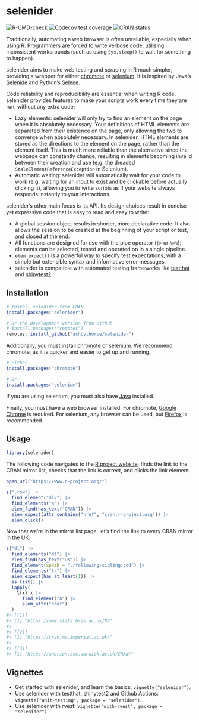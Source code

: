
<!-- README.md is generated from README.Rmd. Please edit that file -->

# selenider

<!-- badges: start -->

[![R-CMD-check](https://github.com/ashbythorpe/selenider/actions/workflows/R-CMD-check.yaml/badge.svg)](https://github.com/ashbythorpe/selenider/actions/workflows/R-CMD-check.yaml)
[![Codecov test
coverage](https://codecov.io/gh/ashbythorpe/selenider/branch/main/graph/badge.svg)](https://app.codecov.io/gh/ashbythorpe/selenider?branch=main)
[![CRAN
status](https://www.r-pkg.org/badges/version/selenider)](https://CRAN.R-project.org/package=selenider)
<!-- badges: end -->

Traditionally, automating a web browser is often unreliable, especially
when using R. Programmers are forced to write verbose code, utilising
inconsistent workarounds (such as using `Sys.sleep()` to wait for
something to happen).

selenider aims to make web testing and scraping in R much simpler,
providing a wrapper for either
[chromote](https://rstudio.github.io/chromote/) or
[selenium](https://ashbythorpe.github.io/selenium-r/). It is inspired by
Java’s [Selenide](https://selenide.org/) and Python’s
[Selene](https://yashaka.github.io/selene/).

Code reliability and reproducibility are essential when writing R code.
selenider provides features to make your scripts work every time they
are run, without any extra code:

- Lazy elements: selenider will only try to find an element on the page
  when it is absolutely necessary. Your definitions of HTML elements are
  separated from their existence on the page, only allowing the two to
  converge when absolutely necessary. In selenider, HTML elements are
  stored as the directions to the element on the page, rather than the
  element itself. This is much more reliable than the alternative since
  the webpage can constantly change, resulting in elements becoming
  invalid between their creation and use (e.g. the dreaded
  `StaleElementReferenceException` in Selenium).
- Automatic waiting: selenider will automatically wait for your code to
  work (e.g. waiting for an input to exist and be clickable before
  actually clicking it), allowing you to write scripts as if your
  website always responds instantly to your interactions.

selenider’s other main focus is its API. Its design choices result in
concise yet expressive code that is easy to read and easy to write:

- A global session object results in shorter, more declarative code. It
  also allows the session to be created at the beginning of your script
  or test, and closed at the end.
- All functions are designed for use with the pipe operator (`|>` or
  `%>%`); elements can be selected, tested and operated on in a single
  pipeline.
- `elem_expect()` is a powerful way to specify test expectations, with a
  simple but extensible syntax and informative error messages.
- selenider is compatible with automated testing frameworks like
  [testthat](https://testthat.r-lib.org) and
  [shinytest2](https://rstudio.github.io/shinytest2/).

## Installation

``` r
# Install selenider from CRAN
install.packages("selenider")

# Or the development version from Github
# install.packages("remotes")
remotes::install_github("ashbythorpe/selenider")
```

Additionally, you must install
[chromote](https://rstudio.github.io/chromote/) or
[selenium](https://ashbythorpe.github.io/selenium-r/). We recommend
chromote, as it is quicker and easier to get up and running.

``` r
# Either:
install.packages("chromote")

# Or:
install.packages("selenium")
```

If you are using selenium, you must also have
[Java](https://www.oracle.com/java/technologies/downloads/) installed.

Finally, you must have a web browser installed. For chromote, [Google
Chrome](https://www.google.com/chrome/) is required. For selenium, any
browser can be used, but [Firefox](https://www.mozilla.org/firefox/new/)
is recommended.

## Usage

``` r
library(selenider)
```

The following code navigates to the [R project
website](https://www.r-project.org/), finds the link to the CRAN mirror
list, checks that the link is correct, and clicks the link element.

``` r
open_url("https://www.r-project.org/")

s(".row") |>
  find_element("div") |>
  find_elements("a") |>
  elem_find(has_text("CRAN")) |>
  elem_expect(attr_contains("href", "cran.r-project.org")) |>
  elem_click()
```

Now that we’re in the mirror list page, let’s find the link to every
CRAN mirror in the UK.

``` r
s("dl") |>
  find_elements("dt") |>
  elem_find(has_text("UK")) |>
  find_element(xpath = "./following-sibling::dd") |>
  find_elements("tr") |>
  elem_expect(has_at_least(1)) |>
  as.list() |>
  lapply(
    \(x) x |>
      find_element("a") |>
      elem_attr("href")
  )
#> [[1]]
#> [1] "https://www.stats.bris.ac.uk/R/"
#> 
#> [[2]]
#> [1] "https://cran.ma.imperial.ac.uk/"
#> 
#> [[3]]
#> [1] "https://anorien.csc.warwick.ac.uk/CRAN/"
```

## Vignettes

- Get started with selenider, and learn the basics:
  `vignette("selenider")`.
- Use selenider with testthat, shinytest2 and Github Actions:
  `vignette("unit-testing", package = "selenider")`.
- Use selenider with rvest:
  `vignette("with-rvest", package = "selenider")`
